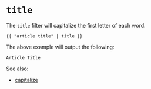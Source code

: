 

# `title`
The `title` filter will capitalize the first letter of each word.
```twig
{{ "article title" | title }}
```
The above example will output the following:
```twig
Article Title
```

See also:
- [capitalize](./capitalize)
